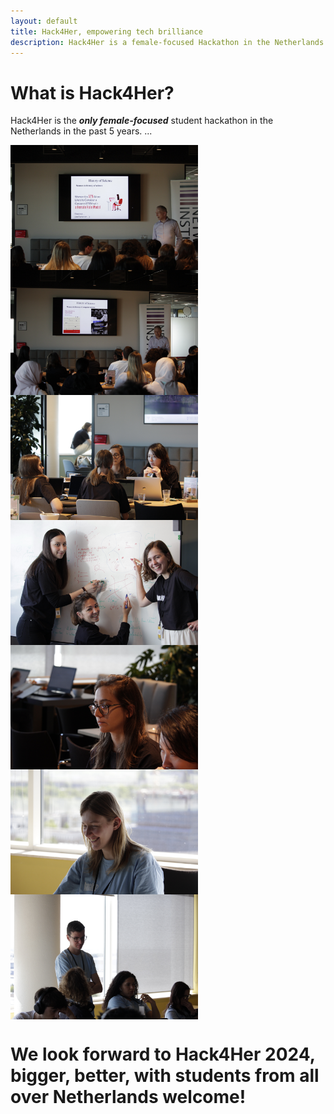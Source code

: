 ```yaml
---
layout: default
title: Hack4Her, empowering tech brilliance
description: Hack4Her is a female-focused Hackathon in the Netherlands.
---
```


# What is Hack4Her?
Hack4Her is the _**only female-focused**_ student hackathon in the Netherlands in the past 5 years. ...

<div style="display: flex; flex-wrap: wrap;">
    <img src="_MG_1646.JPG" alt="Image 1" width="300" style="margin-right: 20px;"/>
    <img src="_MG_1655.JPG" alt="Image 2" width="300" style="margin-right: 20px;"/>
    <img src="_MG_1708.JPG" alt="Image 4" width="300" style="margin-right: 20px;"/>
    <img src="_MG_1712.JPG" alt="Image 5" width="300" style="margin-right: 20px;"/>
    <img src="_MG_1715.JPG" alt="Image 6" width="300" style="margin-right: 20px;"/>
    <img src="_MG_1731.JPG" alt="Image 7" width="300" style="margin-right: 20px;"/>
    <img src="_MG_1733.JPG" alt="Image 8" width="300" style="margin-right: 20px;"/>
</div>

<script>
document.addEventListener('DOMContentLoaded', function () {
    function moveImages() {
        const images = document.querySelectorAll('.dynamic-image');
        images.forEach(img => {
            const x = Math.random() * (window.innerWidth - img.clientWidth);
            const y = Math.random() * (window.innerHeight - img.clientHeight);

            img.style.position = 'absolute';
            img.style.left = `${x}px`;
            img.style.top = `${y}px`;
        });
    }

    setInterval(moveImages, 2000);
    moveImages();
});
</script>
# We look forward to Hack4Her 2024, bigger, better, with students from all over Netherlands welcome!
